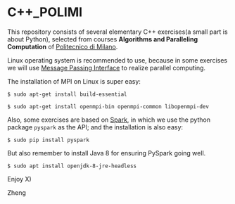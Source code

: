 # C++_POLIMI

This repository consists of several elementary C++ exercises(a small part is about Python), selected from courses **Algorithms and Paralleling Computation** of [Politecnico di Milano](https://www.polimi.it/en/home/).

Linux operating system is recommended to use, because in some exercises we will use [Message Passing Interface](https://en.wikipedia.org/wiki/Message_Passing_Interface) to realize parallel computing. 

The installation of MPI on Linux is super easy:

`$ sudo apt-get install build-essential`

`$ sudo apt-get install openmpi-bin openmpi-common libopenmpi-dev`

Also, some exercises are based on [Spark](https://spark.apache.org/), in which we use the python package `pyspark` as the API; and the installation is also easy:

`$ sudo pip install pyspark`

But also remember to install Java 8 for ensuring PySpark going well.

`$ sudo apt install openjdk-8-jre-headless`

Enjoy X)

Zheng
